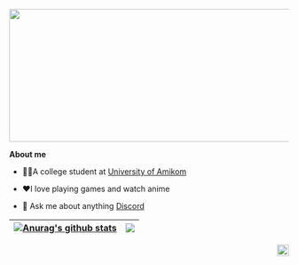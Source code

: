 <p align="center">
  <img width="659" height="239" src="https://user-images.githubusercontent.com/114798157/222955508-b4668b81-61ca-4910-a71f-b09516c8edf5.png">
</p>







**About me**

- 👨‍🎓A college student at [University of Amikom](https://home.amikom.ac.id/)

- ❤I love playing games and watch anime

- 💬 Ask me about anything [Discord](https://discordapp.com/users/329766075778465793)
    


| <a href="https://github.com/kevinkyun/github-readme-stats"><img align="center" src="https://github-readme-stats.vercel.app/api?username=kevinkyun&show_icons=true&include_all_commits=true&theme=transparent&hide_border=true" alt="Anurag's github stats" /></a> | <a href="https://github.com/kevinkyun/github-readme-stats"><img align="center" src="https://github-readme-stats.vercel.app/api/top-langs/?username=kevinkyun&layout=compact&theme=transparent&hide_border=true" /></a> |
| ------------- | ------------- |


<a href="https://twitter.com/kevin_kyun">
  <img align="right" alt="Kevin | Twitter" width="21px" src="https://raw.githubusercontent.com/anuraghazra/anuraghazra/master/assets/twitter.svg" />
</a>
